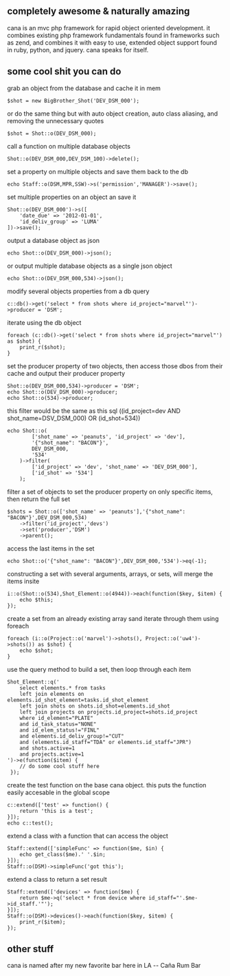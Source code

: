 completely awesome & naturally amazing
-------------------------------------------

cana is an mvc php framework for rapid object oriented development. it combines existing php framework fundamentals found in frameworks such as zend, and combines it with easy to use, extended object support found in ruby, python, and jquery. cana speaks for itself.


some cool shit you can do
----------------------

grab an object from the database and cache it in mem

    $shot = new BigBrother_Shot('DEV_DSM_000');


or do the same thing but with auto object creation, auto class aliasing, and removing the unnecessary quotes

    $shot = Shot::o(DEV_DSM_000);


call a function on multiple database objects

    Shot::o(DEV_DSM_000,DEV_DSM_100)->delete();


set a property on multiple objects and save them back to the db

    echo Staff::o(DSM,MPR,SSW)->s('permission','MANAGER')->save();
    

set multiple properties on an object an save it

    Shot::o(DEV_DSM_000')->s([
        'date_due' => '2012-01-01',
        'id_deliv_group' => 'LUMA'
    ])->save();
    

output a database object as json

    echo Shot::o(DEV_DSM_000)->json();



or output multiple database objects as a single json object

    echo Shot::o(DEV_DSM_000,534)->json();
    

modify several objects properties from a db query

    c::db()->get('select * from shots where id_project="marvel"')->producer = 'DSM';
    

iterate using the db object

    foreach (c::db()->get('select * from shots where id_project="marvel"') as $shot) {
        print_r($shot);
    }


set the producer property of two objects, then access those dbos from their cache and output their producer property

    Shot::o(DEV_DSM_000,534)->producer = 'DSM';
    echo Shot::o(DEV_DSM_000)->producer;
    echo Shot::o(534)->producer;
    

this filter would be the same as this sql ((id_project=dev AND shot_name=DSV_DSM_000) OR (id_shot=534))

    echo Shot::o(
            ['shot_name' => 'peanuts', 'id_project' => 'dev'],
            '{"shot_name": "BACON"}',
            DEV_DSM_000,
            '534'
        )->filter(
            ['id_project' => 'dev', 'shot_name' => 'DEV_DSM_000'],
            ['id_shot' => '534']
        );
    

filter a set of objects to set the producer property on only specific items, then return the full set

    $shots = Shot::o(['shot_name' => 'peanuts'],'{"shot_name": "BACON"}',DEV_DSM_000,534)
        ->filter('id_project','devs')
        ->set('producer','DSM')
        ->parent();
    

access the last items in the set

    echo Shot::o('{"shot_name": "BACON"}',DEV_DSM_000,'534')->eq(-1);
    

constructing a set with several arguments, arrays, or sets, will merge the items insite

    i::o(Shot::o(534),Shot_Element::o(4944))->each(function($key, $item) {
        echo $this;
    });
    

create a set from an already existing array sand iterate through them using foreach

    foreach (i::o(Project::o('marvel')->shots(), Project::o('uw4')->shots()) as $shot) {
        echo $shot;
    }
    

use the query method to build a set, then loop through each item

    Shot_Element::q('
        select elements.* from tasks
        left join elements on elements.id_shot_element=tasks.id_shot_element
        left join shots on shots.id_shot=elements.id_shot
        left join projects on projects.id_project=shots.id_project
        where id_element="PLATE"
        and id_task_status="NONE"
        and id_elem_status!="FINL"
        and elements.id_deliv_group!="CUT"
        and (elements.id_staff="TDA" or elements.id_staff="JPR")
        and shots.active=1
        and projects.active=1
    ')->e(function($item) { 
        // do some cool stuff here
     });
    

create the test function on the base cana object. this puts the function easily accesable in the global scope

    c::extend(['test' => function() {
        return 'this is a test';
    }]);
    echo c::test();
    

extend a class with a function that can access the object

    Staff::extend(['simpleFunc' => function($me, $in) {
        echo get_class($me).' '.$in;
    }]);
    Staff::o(DSM)->simpleFunc('got this');
    

extend a class to return a set result

    Staff::extend(['devices' => function($me) {
        return $me->q('select * from device where id_staff="'.$me->id_staff.'"');
    }]);
    Staff::o(DSM)->devices()->each(function($key, $item) {
        print_r($item);
    });






other stuff
---------

cana is named after my new favorite bar here in LA -- Caña Rum Bar


